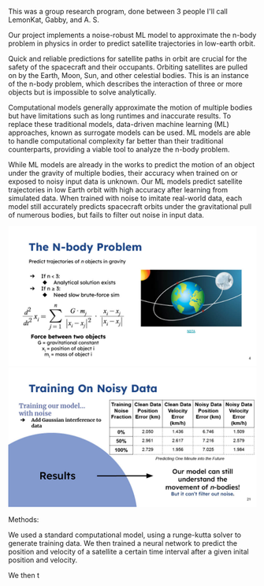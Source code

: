 This was a group research program, done between 3 people I'll call LemonKat, Gabby, and A. S. 

Our project implements a noise-robust ML model to approximate the n-body problem in physics in order to predict satellite trajectories in low-earth orbit.

Quick and reliable predictions for satellite paths in orbit are crucial for the safety of the spacecraft and their occupants. Orbiting satellites are pulled on by the Earth, Moon, Sun, and other celestial bodies. This is an instance of the n-body problem, which describes the interaction of three or more objects but is impossible to solve analytically. 

Computational models generally approximate the motion of multiple bodies but have limitations such as long runtimes and inaccurate results. To replace these traditional models, data-driven machine learning (ML) approaches, known as surrogate models can be used. ML models are able to handle computational complexity far better than their traditional counterparts, providing a viable tool to analyze the n-body problem. 

While ML models are already in the works to predict the motion of an object under the gravity of multiple bodies, their accuracy when trained on or exposed to noisy input data is unknown. Our ML models predict satellite trajectories in low Earth orbit with high accuracy after learning from simulated data. When trained with noise to imitate real-world data, each model still accurately predicts spacecraft orbits under the gravitational pull of numerous bodies, but fails to filter out noise in input data.

![presentation slide 4](images/slide4.jpg)
![presentation slide 21](images/slide21.jpg)

Methods:

We used a standard computational model, using a runge-kutta solver to generate training data. We then trained a neural network to predict the position and velocity of a satellite a certain time interval after a given inital position and velocity.

We then t